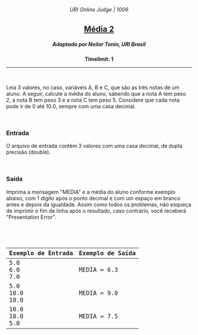 <h6 align="center">URI Online Judge | 1006</h6>
<h2 align="center">
  <a href="https://www.urionlinejudge.com.br/judge/pt/problems/view/1006">
    Média 2
  </a>
</h2>
<h5 align="center">Adaptado por Neilor Tonin, URI  Brasil</h5>
<p align="center"><b>Timelimit: 1</b></p>
<hr>
<br>
<p>
  Leia 3 valores, no caso, variáveis A, B e C, que são as três notas de um aluno. A seguir, calcule a média do aluno, sabendo que a nota A tem peso 2, a nota B tem peso 3 e a nota C tem peso 5. Considere que cada nota pode ir de 0 até 10.0, sempre com uma casa decimal.
</p>
<br>
<h3>Entrada</h3>
<p>
  O arquivo de entrada contém 3 valores com uma casa decimal, de dupla precisão (double).
</p>
<br>
<h3>Saída</h3>
<p>
  Imprima a mensagem "MEDIA" e a média do aluno conforme exemplo abaixo, com 1 dígito após o ponto decimal e com um espaço em branco antes e depois da igualdade. Assim como todos os problemas, não esqueça de imprimir o fim de linha após o resultado, caso contrário, você receberá "Presentation Error".
</p>
<br>
<code>
  <table width="100%">
    <thead>
      <th>Exemplo de Entrada</th>
      <th>Exemplo de Saída</th>
    </thead>
    <tbody>
      <tr>
        <td>
          5.0<br>
          6.0<br>
          7.0
        </td>
        <td>MEDIA = 6.3</td>
      </tr>
      <tr>
        <td>
          5.0<br>
          10.0<br>
          10.0
        </td>
        <td>MEDIA = 9.0</td>
      </tr>
      <tr>
        <td>          
          10.0<br>
          10.0<br>
          5.0
        </td>
        <td>MEDIA = 7.5</td>
      </tr>
    </tbody>
  </table>
</code>